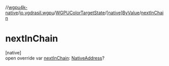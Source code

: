 //[wgpu4k-native](../../../../index.md)/[io.ygdrasil.wgpu](../../index.md)/[WGPUColorTargetState](../index.md)/[[native]ByValue](index.md)/[nextInChain](next-in-chain.md)

# nextInChain

[native]\
open override var [nextInChain](next-in-chain.md): [NativeAddress](../../../ffi/-native-address/index.md)?